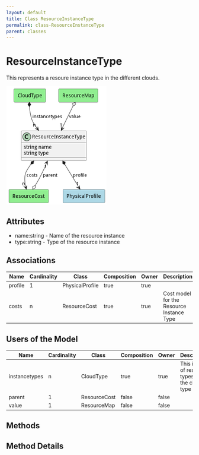 ```yaml
---
layout: default
title: Class ResourceInstanceType
permalink: class-ResourceInstanceType
parent: classes
---
```


# ResourceInstanceType

This represents a resoure instance type in the different clouds.

![Logical Diagram](./logical.png)

## Attributes

* name:string - Name of the resource instance
* type:string - Type of the resource instance


## Associations

| Name | Cardinality | Class | Composition | Owner | Description |
| --- | --- | --- | --- | --- | --- |
| profile | 1 | PhysicalProfile | true | true |  |
| costs | n | ResourceCost | true | true | Cost model for the Resource Instance Type |



## Users of the Model

| Name | Cardinality | Class | Composition | Owner | Description |
| --- | --- | --- | --- | --- | --- |
| instancetypes | n | CloudType | true | true | This is a list of resource types for the cloud type |
| parent | 1 | ResourceCost | false | false |  |
| value | 1 | ResourceMap | false | false |  |





## Methods


<h2>Method Details</h2>
    

